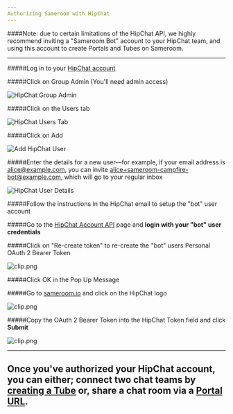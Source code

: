 ```yaml
---
Authorizing Sameroom with HipChat
---
```


####Note: due to certain limitations of the HipChat API, we highly recommend inviting a "Sameroom Bot" account to your HipChat team, and using this account to create Portals and Tubes on Sameroom.

---

#####Log in to your <a href="https://www.hipchat.com/sign_in" target="_blank">HipChat account </a>

#####Click on Group Admin (You'll need admin access)

![HipChat Group Admin](https://in.kato.im/ddbb26118fdbbcb6ef1adc1fbf232acdda8866fe065ac4ae2c07dfd7a7c9f/Sameroom_HipChat_Group_Admin.png)

#####Click on the Users tab

![HipChat Users Tab](https://in.kato.im/ddbb26118fdbbcb6ef1adc1fbf232acdda8866fe065ac4ae2c07dfd7a7c9f/Sameroom_Click_users.png)

#####Click on Add

![Add HipChat User](https://in.kato.im/ddbb26118fdbbcb6ef1adc1fbf232acdda8866fe065ac4ae2c07dfd7a7c9f/Sameroom_Add_User.png)

#####Enter the details for a new user—for example, if your email address is alice@example.com, you can invite alice+sameroom-campfire-bot@example.com, which will go to your regular inbox

![HipChat User Details](https://in.kato.im/ddbb26118fdbbcb6ef1adc1fbf232acdda8866fe065ac4ae2c07dfd7a7c9f/Sameroom%20HipChat%20Add%20User.png)

#####Follow the instructions in the HipChat email to setup the "bot" user account

#####Go to the <a href="https://hipchat.com/account/api" target="_blank">HipChat Account API</a> page and **login with your "bot" user credentials**

#####Click on "Re-create token" to re-create the "bot" users Personal OAuth 2 Bearer Token

![clip.png](https://in.kato.im/dd9055f7d2f3bcad535ee373c06d649993c5d30f919639e6bb1b9665efa7a016/Sameroom_HipChat_Account_Settings.png)


#####Click OK in the Pop Up Message

#####Go to <a href="https://sameroom.io" target="_blank">sameroom.io</a> and click on the HipChat logo

![clip.png](https://in.kato.im/4c8bbe1a1338bc5da71ffd614e9be70a5694f208c138479c6de1a784f1d61d89/Sameroom%20HipChat.png)


#####Copy the OAuth 2 Bearer Token into the HipChat Token field and click **Submit**

![clip.png](https://in.kato.im/d8d4f1003421016ba7d54cd669dde49319229ba235bc766285b205fd2d44078d/Sameroom%20Sign%20In%20HipChat%20copy.png)

---
Once you've authorized your HipChat account, you can either; connect two chat teams by [creating a Tube](/getting-started/en/tubes-portals/tubes) or, share a chat room via a [Portal URL](/getting-started/en/tubes-portals/portals).
---
